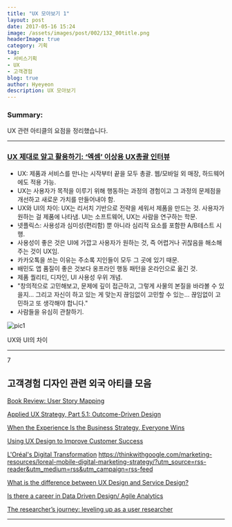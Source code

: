 ```yaml
---
title: "UX 모아보기 1"
layout: post
date: 2017-05-16 15:24
image: /assets/images/post/002/132_00title.png
headerImage: true
category: 기획
tag:
- 서비스기획
- UX
- 고객경험
blog: true
author: Hyeyeon
description: UX 모아보기
---
```


### Summary:

UX 관련 아티클의 요점을 정리했습니다.

---

### [UX 제대로 알고 활용하기: ‘엑셈’ 이상용 UX총괄 인터뷰](http://ppss.kr/archives/113881)

* UX: 제품과 서비스를 만나는 시작부터 끝을 모두 총괄. 웹/모바일 외 매장, 하드웨어에도 적용 가능.
* UX는 사용자가 목적을 이루기 위해 행동하는 과정의 경험이고 그 과정의 문제점을 개선하고 새로운 가치를 만들어내야 함.
* UX와 UI의 차이: UX는 리서치 기반으로 전략을 세워서 제품을 만드는 것. 사용자가 원하는 걸 제품에 나타냄. UI는 소프트웨어, UX는 사람을 연구하는 학문.
* 넷플릭스: 사용성과 심미성(편리함) 뿐 아니라 심리적 요소를 포함한 A/B테스트 시행.
* 사용성이 좋은 것은 UI에 가깝고 사용자가 원하는 것, 즉 어렵거나 귀찮음을 해소해주는 것이 UX임.
* 카카오톡을 쓰는 이유는 주소록 지인들이 모두 그 곳에 있기 때문.
* 배민도 앱 품질이 좋은 것보다 옹프라인 행동 패턴을 온라인으로 옮긴 것.
* 제품 퀄리티, 디자인, UI 사용성 우위 개념.
* "창의적으로 고민해보고, 문제에 깊이 접근하고, 그렇게 사물의 본질을 바라볼 수 있을지… 그리고 자신이 하고 있는 게 맞는지 끊임없이 고민할 수 있는… 끊임없이 고민하고 또 생각해야 합니다."
* 사람들을 유심히 관찰하기.

![pic1](http://ppss.kr/wp-content/uploads/2017/05/5-14.jpg)
<figcaption class="caption">UX와 UI의 차이</figcaption>

---

7
## 고객경험 디자인 관련 외국 아티클 모음

[Book Review: User Story Mapping](http://www.uxmatters.com/mt/archives/2017/04/book-review-user-story-mapping.php)

[Applied UX Strategy, Part 5.1: Outcome-Driven Design](http://www.uxmatters.com/mt/archives/2017/04/applied-ux-strategy-part-51-outcome-driven-design.php)

[When the Experience Is the Business Strategy, Everyone Wins](http://www.uxmatters.com/mt/archives/2017/04/when-the-experience-is-the-business-strategy-everyone-wins.php)

[Using UX Design to Improve Customer Success](http://uxmastery.com/how-ux-design-improves-customer-success/)

[L'Oréal's Digital Transformation](https://www.thinkwithgoogle.com/articles/loreal-mobile-digital-marketing-strategy.html)
https://thinkwithgoogle.com/marketing-resources/loreal-mobile-digital-marketing-strategy/?utm_source=rss-reader&utm_medium=rss&utm_campaign=rss-feed

[What is the difference between UX Design and Service Design?](https://www.reddit.com/r/userexperience/comments/65i5wz/what_is_the_difference_between_ux_design_and/)

[Is there a career in Data Driven Design/ Agile Analytics](https://www.reddit.com/r/userexperience/comments/668ig3/is_there_a_career_in_data_driven_design_agile/)

[The researcher’s journey: leveling up as a user researcher](http://uxmastery.com/researchers-journey-leveling-user-researcher/)

---
